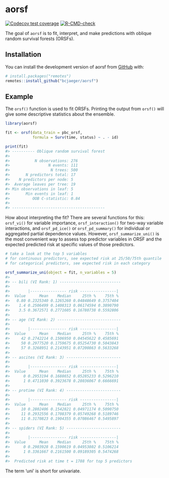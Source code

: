 
<!-- README.md is generated from README.Rmd. Please edit that file -->

# aorsf

<!-- badges: start -->

[![Codecov test
coverage](https://codecov.io/gh/bcjaeger/aorsf/branch/master/graph/badge.svg)](https://app.codecov.io/gh/bcjaeger/aorsf?branch=master)
[![R-CMD-check](https://github.com/bcjaeger/aorsf/workflows/R-CMD-check/badge.svg)](https://github.com/bcjaeger/aorsf/actions)
<!-- badges: end -->

The goal of `aorsf` is to fit, interpret, and make predictions with
oblique random survival forests (ORSFs).

## Installation

You can install the development version of aorsf from
[GitHub](https://github.com/) with:

``` r
# install.packages("remotes")
remotes::install_github("bcjaeger/aorsf")
```

## Example

The `orsf()` function is used to fit ORSFs. Printing the output from
`orsf()` will give some descriptive statistics about the ensemble.

``` r
library(aorsf)

fit <- orsf(data_train = pbc_orsf,
            formula = Surv(time, status) ~ . - id)

print(fit)
#> ---------- Oblique random survival forest
#> 
#>           N observations: 276
#>                 N events: 111
#>                  N trees: 500
#>       N predictors total: 17
#>    N predictors per node: 5
#>  Average leaves per tree: 19
#> Min observations in leaf: 5
#>       Min events in leaf: 1
#>          OOB C-statistic: 0.84
#> 
#> -----------------------------------------
```

How about interpreting the fit? There are several functions for this:
`orsf_vi()` for variable importance, `orsf_interaction()` for two-way
variable interactions, and `orsf_pd_ice()` or `orsf_pd_summary()` for
individual or aggregated partial dependence values. However,
`orsf_summarize_uni()` is the most convenient way to assess top
predictor variables in ORSF and the expected predicted risk at specific
values of those predictors.

``` r
# take a look at the top 5 variables 
# for continuous predictors, see expected risk at 25/50/75th quantile
# for categorical predictors, see expected risk in each category

orsf_summarize_uni(object = fit, n_variables = 5)
#> 
#> -- bili (VI Rank: 1) ---------------------------
#> 
#>        |---------------- risk ----------------|
#>  Value      Mean    Median     25th %    75th %
#>   0.80 0.2325340 0.1265260 0.04848649 0.3757404
#>    1.4 0.2506499 0.1408313 0.06174594 0.3890790
#>    3.5 0.3672571 0.2771605 0.16780738 0.5592806
#> 
#> -- age (VI Rank: 2) ----------------------------
#> 
#>        |---------------- risk ----------------|
#>  Value      Mean    Median     25th %    75th %
#>     42 0.2742214 0.1506950 0.04545622 0.4585691
#>     50 0.2977520 0.1759675 0.05254730 0.5043843
#>     57 0.3268951 0.2143951 0.07200863 0.5633268
#> 
#> -- ascites (VI Rank: 3) ------------------------
#> 
#>        |---------------- risk ----------------|
#>  Value      Mean    Median     25th %    75th %
#>      0 0.2953194 0.1688652 0.05285233 0.5296210
#>      1 0.4711030 0.3923678 0.28036067 0.6666691
#> 
#> -- protime (VI Rank: 4) ------------------------
#> 
#>        |---------------- risk ----------------|
#>  Value      Mean    Median     25th %    75th %
#>     10 0.2802406 0.1542821 0.04971174 0.5090750
#>     11 0.2932556 0.1708379 0.05749268 0.5189746
#>     11 0.3170823 0.1904355 0.07086467 0.5495897
#> 
#> -- spiders (VI Rank: 5) ------------------------
#> 
#>        |---------------- risk ----------------|
#>  Value      Mean    Median     25th %    75th %
#>      0 0.2903928 0.1590619 0.04953802 0.5106214
#>      1 0.3361667 0.2161500 0.09189305 0.5474268
#> 
#>  Predicted risk at time t = 1788 for top 5 predictors
```

The term ‘uni’ is short for univariate.
